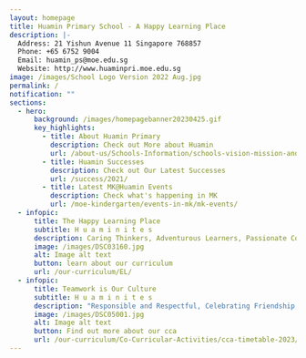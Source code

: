 ```yaml
---
layout: homepage
title: Huamin Primary School - A Happy Learning Place
description: |-
  Address: 21 Yishun Avenue 11 Singapore 768857
  Phone: +65 6752 9004
  Email: huamin_ps@moe.edu.sg
  Website: http://www.huaminpri.moe.edu.sg
image: /images/School Logo Version 2022 Aug.jpg
permalink: /
notification: ""
sections:
  - hero:
      background: /images/homepagebanner20230425.gif
      key_highlights:
        - title: About Huamin Primary
          description: Check out More about Huamin
          url: /about-us/Schools-Information/schools-vision-mission-and-rules/
        - title: Huamin Successes
          description: Check out Our Latest Successes
          url: /success/2021/
        - title: Latest MK@Huamin Events
          description: Check what's happening in MK
          url: /moe-kindergarten/events-in-mk/mk-events/
  - infopic:
      title: The Happy Learning Place
      subtitle: H u a m i n i t e s
      description: Caring Thinkers, Adventurous Learners, Passionate Contributors
      image: /images/DSC03160.jpg
      alt: Image alt text
      button: learn about our curriculum
      url: /our-curriculum/EL/
  - infopic:
      title: Teamwork is Our Culture
      subtitle: H u a m i n i t e s
      description: "Responsible and Respectful, Celebrating Friendship, Collaboration "
      image: /images/DSC05001.jpg
      alt: Image alt text
      button: Find out more about our cca
      url: /our-curriculum/Co-Curricular-Activities/cca-timetable-2023/
---
```

